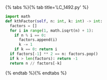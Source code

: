 {% tabs %}{% tab title='LC_1492.py' %}

```py
import math
def kthFactor(self, n: int, k: int) -> int:
  factors = []
  for i in range(1, math.isqrt(n) + 1):
    if n % i == 0:
      factors.append(i)
      k -= 1
    if k == 0: return i
  if factors[-1] ** 2 == n: factors.pop()
  if k > len(factors): return -1
  return n // factors[-k]
```

{% endtab %}{% endtabs %}
